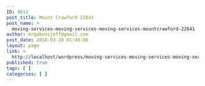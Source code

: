 ```yaml
---
ID: 9611
post_title: Mount Crawford 22841
post_name: >
  moving-services-moving-services-moving-services-mountcrawford-22841
author: mrgabonijeff@gmail.com
post_date: 2018-03-28 01:49:06
layout: page
link: >
  http://localhost/wordpress/moving-services-moving-services-moving-services-mountcrawford-22841/
published: true
tags: [ ]
categories: [ ]
---
```

